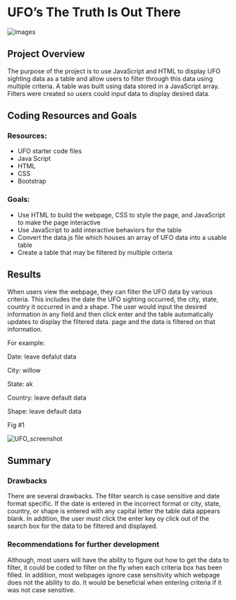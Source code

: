 #                                                       UFO’s The Truth Is Out There

![images](https://user-images.githubusercontent.com/113568268/210156090-b4591731-d53d-4f8d-a242-f7e91fdd9b25.jpg)


## Project Overview
The purpose of the project is to use JavaScript and HTML to display UFO sighting data as a table and allow users to filter through this data using multiple criteria. A table was built using data stored in a JavaScript array. Filters were created so users could input data to display desired data. 


## Coding Resources and Goals 
### Resources: 

* UFO starter code files
* Java Script
* HTML
* CSS
* Bootstrap

### Goals: 

* Use HTML to build the webpage, CSS to style the page, and JavaScript to make the page interactive
* Use JavaScript to add interactive behaviors for the table
* Convert the data.js file which houses an array of UFO data into a usable table
* Create a table that may be filtered by multiple criteria



## Results

When users view the webpage, they can filter the UFO data by various criteria. This includes the date the UFO sighting occurred, the city, state, country it occurred in and a shape. The user would input the desired information in any field and then click enter and the table automatically updates to display the filtered data. 
page and the data is filtered on that information. 

For example:

Date: leave defalut data

City: willow

State: ak

Country: leave default data

Shape: leave default data

Fig #1

![UFO_screenshot](https://user-images.githubusercontent.com/113568268/210157097-259be46c-499d-404b-8cea-afb843e7e1b5.png)


## Summary

### Drawbacks

There are several drawbacks. The filter search is case sensitive and date format specific. If the date is entered in the incorrect format or city, state, country, or shape is entered with any capital letter the table data appears blank. In addition, the user must click the enter key oy click out of the search box for the data to be filtered and displayed. 

### Recommendations for further development

Although, most users will have the ability to figure out how to get the data to filter, it could be coded to filter on the fly when each criteria box has been filled. In addition, most webpages ignore case sensitivity which webpage does not the ability to do. It would be beneficial when entering criteria if it was not case sensitive. 


